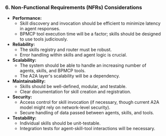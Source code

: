 ### 6. Non-Functional Requirements (NFRs) Considerations

*   **Performance:**
    *   Skill discovery and invocation should be efficient to minimize latency in agent responses.
    *   BPMCP tool execution time will be a factor; skills should be designed to use tools judiciously.
*   **Reliability:**
    *   The skills registry and router must be robust.
    *   Error handling within skills and agent logic is crucial.
*   **Scalability:**
    *   The system should be able to handle an increasing number of agents, skills, and BPMCP tools.
    *   The A2A layer's scalability will be a dependency.
*   **Maintainability:**
    *   Skills should be well-defined, modular, and testable.
    *   Clear documentation for skill creation and registration.
*   **Security:**
    *   Access control for skill invocation (if necessary, though current A2A model might rely on network-level security).
    *   Secure handling of data passed between agents, skills, and tools.
*   **Testability:**
    *   Individual skills should be unit-testable.
    *   Integration tests for agent-skill-tool interactions will be necessary.